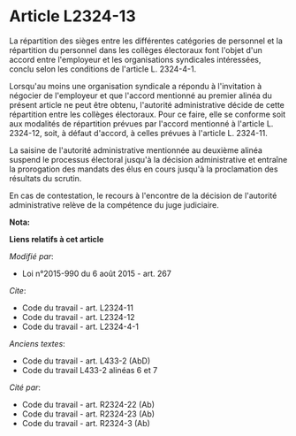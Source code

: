 # Article L2324-13

La répartition des sièges entre les différentes catégories de personnel et la répartition du personnel dans les collèges
électoraux font l'objet d'un accord entre l'employeur et les organisations syndicales intéressées, conclu selon les
conditions de l'article L. 2324-4-1. 

Lorsqu'au moins une organisation syndicale a répondu à l'invitation à négocier de l'employeur et que l'accord mentionné au
premier alinéa du présent article ne peut être obtenu, l'autorité administrative décide de cette répartition entre les
collèges électoraux. Pour ce faire, elle se conforme soit aux modalités de répartition prévues par l'accord mentionné à
l'article L. 2324-12, soit, à défaut d'accord, à celles prévues à l'article L. 2324-11. 

La saisine de l'autorité administrative mentionnée au deuxième alinéa suspend le processus électoral jusqu'à la décision
administrative et entraîne la prorogation des mandats des élus en cours jusqu'à la proclamation des résultats du scrutin.

En cas de contestation, le recours à l'encontre de la décision de  l'autorité administrative relève de la compétence du juge
judiciaire.

**Nota:**



**Liens relatifs à cet article**

_Modifié par_:

  - Loi n°2015-990 du 6 août 2015 - art. 267

_Cite_:

  - Code du travail - art. L2324-11
  - Code du travail - art. L2324-12
  - Code du travail - art. L2324-4-1

_Anciens textes_:

  - Code du travail - art. L433-2 (AbD)
  - Code du travail L433-2 alinéas 6 et 7

_Cité par_:

  - Code du travail - art. R2324-22 (Ab)
  - Code du travail - art. R2324-23 (Ab)
  - Code du travail - art. R2324-3 (Ab)
